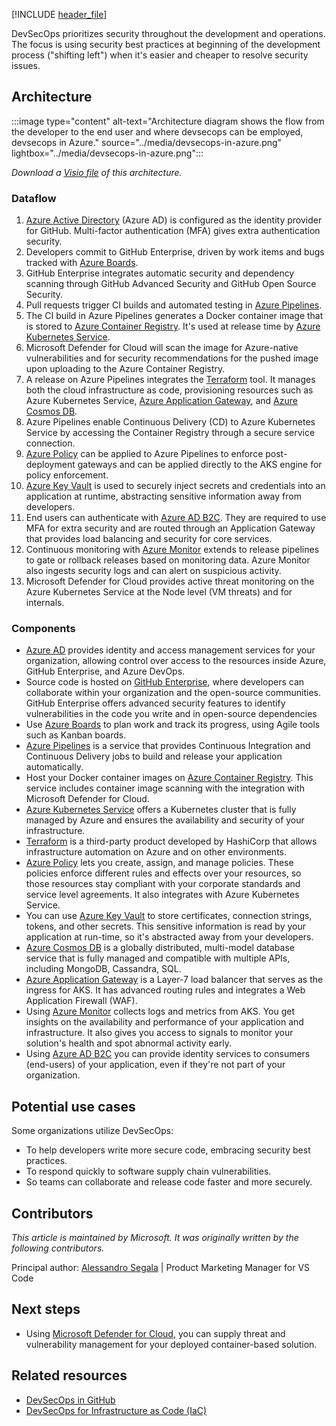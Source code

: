 [!INCLUDE [header_file](../../../includes/sol-idea-header.md)]

DevSecOps prioritizes security throughout the  development and operations. The focus is using security best practices at beginning of the development process ("shifting left") when it's easier and cheaper to resolve security issues.

## Architecture

:::image type="content" alt-text="Architecture diagram shows the flow from the developer to the end user and where devsecops can be employed, devsecops in Azure." source="../media/devsecops-in-azure.png" lightbox="../media/devsecops-in-azure.png":::

*Download a [Visio file](https://arch-center.azureedge.net/devsecops-in-azure.vsdx) of this architecture.*

### Dataflow

1. [Azure Active Directory](/azure/active-directory/fundamentals/active-directory-whatis) (Azure AD) is configured as the identity provider for GitHub. Multi-factor authentication (MFA) gives extra authentication security.
1. Developers commit to GitHub Enterprise, driven by work items and bugs tracked with [Azure Boards](/azure/devops/boards/github/connect-to-github).
1. GitHub Enterprise integrates automatic security and dependency scanning through GitHub Advanced Security and GitHub Open Source Security.
1. Pull requests trigger CI builds and automated testing in [Azure Pipelines](/azure/devops/pipelines/get-started/pipelines-get-started).
1. The CI build in Azure Pipelines generates a Docker container image that is stored to [Azure Container Registry](/azure/container-registry/container-registry-concepts). It's used at release time by [Azure Kubernetes Service](/azure/aks/intro-kubernetes).
1. Microsoft Defender for Cloud will scan the image for Azure-native vulnerabilities and for security recommendations for the pushed image upon uploading to the Azure Container Registry.
1. A release on Azure Pipelines integrates the [Terraform](/azure/terraform/terraform-create-k8s-cluster-with-tf-and-aks) tool. It manages both the cloud infrastructure as code, provisioning resources such as Azure Kubernetes Service, [Azure Application Gateway](/azure/application-gateway/ingress-controller-overview), and [Azure Cosmos DB](/azure/cosmos-db/introduction).
1. Azure Pipelines enable Continuous Delivery (CD) to Azure Kubernetes Service by accessing the Container Registry through a secure service connection.
1. [Azure Policy](/azure/governance/policy/overview) can be applied to Azure Pipelines to enforce post-deployment gateways and can be applied directly to the AKS engine for policy enforcement.
1. [Azure Key Vault](/azure/key-vault/key-vault-overview) is used to securely inject secrets and credentials into an application at runtime, abstracting sensitive information away from developers.
1. End users can authenticate with [Azure AD B2C](/azure/active-directory-b2c/overview). They are required to use MFA for extra security and are routed through an Application Gateway that provides load balancing and security for core services.
1. Continuous monitoring with [Azure Monitor](/azure/azure-monitor/overview) extends to release pipelines to gate or rollback releases based on monitoring data. Azure Monitor also ingests security logs and can alert on suspicious activity.
1. Microsoft Defender for Cloud provides active threat monitoring on the Azure Kubernetes Service at the Node level (VM threats) and for internals.

### Components

- [Azure AD](https://azure.microsoft.com/services/active-directory) provides identity and access management services for your organization, allowing control over access to the resources inside Azure, GitHub Enterprise, and Azure DevOps.
- Source code is hosted on [GitHub Enterprise](https://docs.github.com/), where developers can collaborate within your organization and the open-source communities. GitHub Enterprise offers advanced security features to identify vulnerabilities in the code you write and in open-source dependencies
- Use [Azure Boards](https://azure.microsoft.com/services/devops/boards/) to plan work and track its progress, using Agile tools such as Kanban boards.
- [Azure Pipelines](https://azure.microsoft.com/services/devops/pipelines/) is a service that provides Continuous Integration and Continuous Delivery jobs to build and release your application automatically.
- Host your Docker container images on [Azure Container Registry](https://azure.microsoft.com/services/container-registry/). This service includes container image scanning with the integration with Microsoft Defender for Cloud.
- [Azure Kubernetes Service](https://azure.microsoft.com/services/kubernetes-service/) offers a Kubernetes cluster that is fully managed by Azure and ensures the availability and security of your infrastructure.
- [Terraform](https://azure.microsoft.com/solutions/devops/terraform/#overview) is a third-party product developed by HashiCorp that allows infrastructure automation on Azure and on other environments.
- [Azure Policy](https://azure.microsoft.com/services/azure-policy/) lets you create, assign, and manage policies. These policies enforce different rules and effects over your resources, so those resources stay compliant with your corporate standards and service level agreements. It also integrates with Azure Kubernetes Service.
- You can use [Azure Key Vault](https://azure.microsoft.com/services/key-vault/) to store certificates, connection strings, tokens, and other secrets. This sensitive information is read by your application at run-time, so it's abstracted away from your developers.
- [Azure Cosmos DB](https://azure.microsoft.com/free/cosmos-db/) is a globally distributed, multi-model database service that is fully managed and compatible with multiple APIs, including MongoDB, Cassandra, SQL.
- [Azure Application Gateway](https://azure.microsoft.com/services/application-gateway/) is a Layer-7 load balancer that serves as the ingress for AKS. It has advanced routing rules and integrates a Web Application Firewall (WAF).
- Using [Azure Monitor](https://azure.microsoft.com/services/monitor/) collects logs and metrics from AKS. You get insights on the availability and performance of your application and infrastructure. It also gives you access to signals to monitor your solution's health and spot abnormal activity early.
- Using [Azure AD B2C](https://azure.microsoft.com/services/active-directory/external-identities/b2c/) you can provide identity services to consumers (end-users) of your application, even if they're not part of your organization.

## Potential use cases

Some organizations utilize DevSecOps:

- To help developers write more secure code, embracing security best practices.
- To respond quickly to software supply chain vulnerabilities.
- So teams can collaborate and release code faster and more securely.

## Contributors

*This article is maintained by Microsoft. It was originally written by the following contributors.*

Principal author: [Alessandro Segala](https://www.linkedin.com/in/alessandrosegala) | Product Marketing Manager for VS Code

## Next steps

- Using [Microsoft Defender for Cloud](/azure/security-center/container-security), you can supply threat and vulnerability management for your deployed container-based solution.

## Related resources

- [DevSecOps in GitHub](./devsecops-in-github.yml)
- [DevSecOps for Infrastructure as Code (IaC)](./devsecops-infrastructure-as-code.yml)
